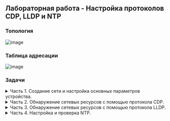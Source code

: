 ## Лабораторная работа - Настройка протоколов CDP, LLDP и NTP
### Топология  
![image](https://user-images.githubusercontent.com/112883654/213100396-357cb9e8-8484-45bb-844a-86b421a7fab6.png)  
### Таблица адресации  
![image](https://user-images.githubusercontent.com/112883654/213100941-c1a06821-ede1-4f48-9d73-418d1083f9d0.png)
### Задачи  
<details><summary>Часть 1. Создание сети и настройка основных параметров устройства.</summary>  
  Шаг 1. Создам сеть согласно топологии.  
  
  ![image](https://user-images.githubusercontent.com/112883654/213109682-7e3b701b-0667-4462-8252-cbeae1fb885d.png)  
  
  Шаг 2. Настрою базовые параметры для маршрутизатора.  
  
  Задание:  
  a.	Назначьте маршрутизатору имя устройства.  
  b.	Отключите поиск DNS, чтобы предотвратить попытки маршрутизатора неверно преобразовывать  
  введенные команды таким образом, как будто они являются именами узлов.  
  c.	Назначьте class в качестве зашифрованного пароля привилегированного режима EXEC.  
  d.	Назначьте cisco в качестве пароля консоли и включите вход в систему по паролю.  
  e.	Назначьте cisco в качестве пароля VTY и включите вход в систему по паролю.  
  f.	Зашифруйте открытые пароли.  
  g.	Создайте баннер с предупреждением о запрете несанкционированного доступа к устройству.  
  h.	Настройка интерфейсов, перечисленных в таблице выше.  
  i.	Сохраните текущую конфигурацию в файл загрузочной конфигурации.

  Команды конфигурирования:   
  ![image](https://user-images.githubusercontent.com/112883654/213111360-4bedecd0-ed5d-4660-9c15-aafa0a263ac7.png)  
  
  Шаг 3. Настрою базовые параметры каждого коммутатора.  
  
  Задание:  
  a.	Присвойте коммутатору имя устройства.  
  b.	Отключите поиск DNS, чтобы предотвратить попытки маршрутизатора неверно преобразовывать введенные  
команды таким образом, как будто они являются именами узлов.  
  c.	Назначьте class в качестве зашифрованного пароля привилегированного режима EXEC.  
  d.	Назначьте cisco в качестве пароля консоли и включите вход в систему по паролю.  
  e.	Назначьте cisco в качестве пароля VTY и включите вход в систему по паролю.  
  f.	Зашифруйте открытые пароли.  
  g.	Создайте баннер, который предупреждает всех, кто обращается к устройству, видит баннерное сообщение  
«Только авторизованные пользователи!».  
  h.	Отключите неиспользуемые интерфейсы.  
  i.	Сохраните текущую конфигурацию в файл загрузочной конфигурации.  
  
   Команды конфигурирования:  
  ![image](https://user-images.githubusercontent.com/112883654/213114838-950cfc89-b588-4a4c-861e-e1cacd68a862.png)  
  ![image](https://user-images.githubusercontent.com/112883654/213114890-474d9f0c-67c7-4ee4-90ac-3a06a6b9133c.png)
</details> 

<details><summary>Часть 2. Обнаружение сетевых ресурсов с помощью протокола CDP.</summary>  
  
  На устройствах Cisco протокол CDP включен по умолчанию. Воспользуюсь CDP, чтобы обнаружить порты, к которым подключены кабели.  
  a.	На R1 использую соответствующую команду `show cdp`, чтобы определить, сколько интерфейсов включено CDP, сколько из них включено и сколько отключено.  
  ![image](https://user-images.githubusercontent.com/112883654/213165298-b11fa9d7-4ac3-4ca0-be67-9b52fbd8d86a.png)  
  Вывод команды `show cdp interface `:  
  ![image](https://user-images.githubusercontent.com/112883654/213165377-b6ad0cf6-7f67-46f0-8cb7-775ac26f9699.png)  
  Вопрос:  
  Сколько интерфейсов участвует в объявлениях CDP? Какие из них активны?  
  *Очевидно, CPT не дает корректного вывода команды. Используется один интерфейс GigabitEthernet0/0/1*

</details> 

<details><summary>Часть 3. Обнаружение сетевых ресурсов с помощью протокола LLDP.</summary>  
  На устройствах Cisco протокол LLDP может быть включен по умолчанию. Воспользуюсь LLDP, чтобы обнаружить порты, к которым подключены кабели.  
  
  a.	Введу соответствующую команду `lldp run`, чтобы включить LLDP на всех устройствах в топологии.  
  ![image](https://user-images.githubusercontent.com/112883654/213406004-a07ac578-ac7d-443b-b213-cf6b7367fad9.png)  
  ![image](https://user-images.githubusercontent.com/112883654/213406147-39ad1128-dd6c-4f93-8efe-7b036a2284b4.png)  
  ![image](https://user-images.githubusercontent.com/112883654/213403830-4e3d97c6-1654-4266-a2d2-8e587bd36c6d.png)  
  
  b.	На S1 выполню соответствующую команду `show lldp entry S2`, чтобы предоставить подробную информацию о S2.  
  Ограничения CPT:  
  ![image](https://user-images.githubusercontent.com/112883654/213688582-5db79f4f-f62c-4c19-9438-ea5f3ed9c7c1.png)  
  Приму за данность:  
  ![image](https://user-images.githubusercontent.com/112883654/213688791-c90d9d02-2bb0-4273-8eed-220936546cb0.png)  
  Вопрос:  
  Что такое chassis ID  для коммутатора S2?  
  *В данном случае, это с025.5cd7.ef00 - MAC-адрес коммутатора S2, находящегося за портом Fa0/1.*  
  
  c. Соединюсь "через консоль" на всех устройствах и использую команды LLDP, необходимые для отображения топологии физической сети только из выходных данных команды show.  
  Основной командой является `show lldp neighbors`, которая позволяет визуализировать топологию сети 
   The idea is for the student to visualize the network topology from only the LLDP outputs.
  `show lldp neighbors`
  

</details> 

<details><summary>Часть 4. Настройка и проверка NTP.</summary>  

</details> 



